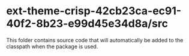 # ext-theme-crisp-42cb23ca-ec91-40f2-8b23-e99d45e34d8a/src

This folder contains source code that will automatically be added to the classpath when
the package is used.
